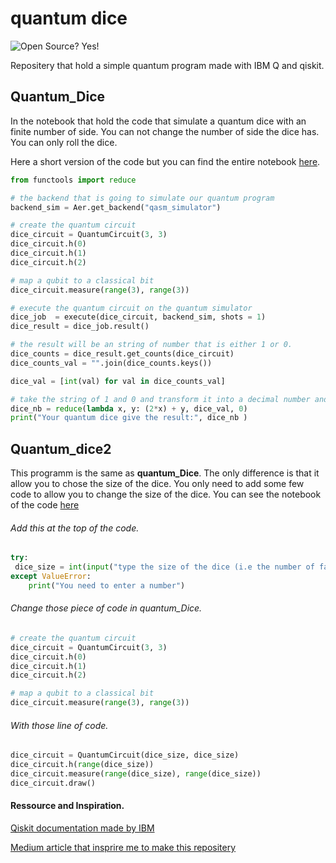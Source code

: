 # quantum dice
![Open Source? Yes!](https://badgen.net/badge/Open%20Source%20%3F/Yes%21/blue?icon=github)


Repositery that hold a simple quantum program made with IBM Q and qiskit.

## Quantum_Dice
In the notebook that hold the code that simulate a quantum dice with an finite number of side.
You can not change the number of side the dice has. You can only roll the dice.

Here a short version of the code but you can find the entire notebook [here](https://github.com/quantumporium/quantum-dice/blob/main/Quantum_Dice.ipynb).

```python
from functools import reduce

# the backend that is going to simulate our quantum program
backend_sim = Aer.get_backend("qasm_simulator")

# create the quantum circuit
dice_circuit = QuantumCircuit(3, 3)
dice_circuit.h(0)
dice_circuit.h(1)
dice_circuit.h(2)

# map a qubit to a classical bit
dice_circuit.measure(range(3), range(3))

# execute the quantum circuit on the quantum simulator
dice_job  = execute(dice_circuit, backend_sim, shots = 1)
dice_result = dice_job.result()

# the result will be an string of number that is either 1 or 0.
dice_counts = dice_result.get_counts(dice_circuit)
dice_counts_val = "".join(dice_counts.keys())

dice_val = [int(val) for val in dice_counts_val]

# take the string of 1 and 0 and transform it into a decimal number and give the decimal number.
dice_nb = reduce(lambda x, y: (2*x) + y, dice_val, 0)
print("Your quantum dice give the result:", dice_nb )
```

## Quantum_dice2
This programm is the same as __quantum_Dice__. The only difference is that it allow you to chose the size of the dice.
You only need to add some few code to allow you to change the size of the dice.
You can see the notebook of the code [here]()

###### Add this at the top of the code.
```python
try:
 dice_size = int(input("type the size of the dice (i.e the number of face your dice has.): "))
except ValueError:
    print("You need to enter a number")
```

###### Change those piece of code in quantum_Dice.
```python
# create the quantum circuit
dice_circuit = QuantumCircuit(3, 3)
dice_circuit.h(0)
dice_circuit.h(1)
dice_circuit.h(2)

# map a qubit to a classical bit
dice_circuit.measure(range(3), range(3))
```

###### With those line of code.
```python
dice_circuit = QuantumCircuit(dice_size, dice_size)
dice_circuit.h(range(dice_size))
dice_circuit.measure(range(dice_size), range(dice_size))
dice_circuit.draw()

```

#### Ressource and Inspiration.
[Qiskit documentation made by IBM](https://qiskit.org/textbook/preface.html)

[Medium article that insprire me to make this repositery](https://medium.com/rigetti/how-to-write-a-quantum-program-in-10-lines-of-code-for-beginners-540224ac6b45)

